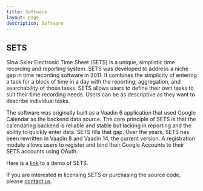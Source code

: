 ```yaml
---
title: Software
layout: page
description: Software
---
```

## SETS
<p style="width: 100%">
Slow Skier Electronic Time Sheet (SETS) is a unique, simplistic time recording and reporting system. SETS was developed to address a niche gap in time recording software in 2011. It combines the simplicity of entering a task for a block of time in a day with the reporting, aggregation, and searchability of those tasks. SETS allows users to define their own tasks to suit their time recording needs. Users can be as descriptive as they want to describe individual tasks.
</p>
<p style="width: 100%">
The software was originally built as a Vaadin 6 application that used Google Calendar as the backend data source. The core principle of SETS is that the calendaring backend is reliable and stable but lacking in reporting and the ability to quickly enter data. SETS fills that gap. Over the years, SETS has been rewritten in Vaadin 8 and Vaadin 14, the current version. A registration module allows users to register and bind their Google Accounts to their SETS accounts using OAuth.
</p>
<p style="width: 100%">
Here is a <a href="https://youtu.be/K_rVDyQu8kg" target="sets">link</a> to a demo of SETS.

</p>
<p style="width: 100%">
If you are interested in licensing SETS or purchasing the source code, please <a href="/contact">contact us</a>.
</p>


